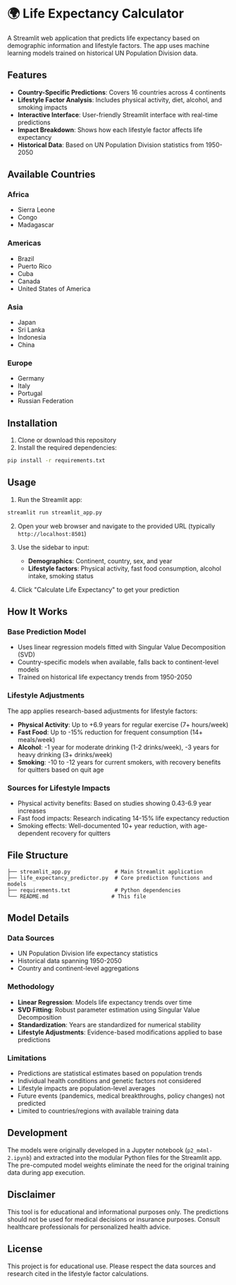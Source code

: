 # 🌍 Life Expectancy Calculator

A Streamlit web application that predicts life expectancy based on demographic information and lifestyle factors. The app uses machine learning models trained on historical UN Population Division data.

## Features

- **Country-Specific Predictions**: Covers 16 countries across 4 continents
- **Lifestyle Factor Analysis**: Includes physical activity, diet, alcohol, and smoking impacts
- **Interactive Interface**: User-friendly Streamlit interface with real-time predictions
- **Impact Breakdown**: Shows how each lifestyle factor affects life expectancy
- **Historical Data**: Based on UN Population Division statistics from 1950-2050

## Available Countries

### Africa
- Sierra Leone
- Congo
- Madagascar

### Americas
- Brazil
- Puerto Rico
- Cuba
- Canada
- United States of America

### Asia
- Japan
- Sri Lanka
- Indonesia
- China

### Europe
- Germany
- Italy
- Portugal
- Russian Federation

## Installation

1. Clone or download this repository
2. Install the required dependencies:

```bash
pip install -r requirements.txt
```

## Usage

1. Run the Streamlit app:

```bash
streamlit run streamlit_app.py
```

2. Open your web browser and navigate to the provided URL (typically `http://localhost:8501`)

3. Use the sidebar to input:
   - **Demographics**: Continent, country, sex, and year
   - **Lifestyle factors**: Physical activity, fast food consumption, alcohol intake, smoking status

4. Click "Calculate Life Expectancy" to get your prediction

## How It Works

### Base Prediction Model
- Uses linear regression models fitted with Singular Value Decomposition (SVD)
- Country-specific models when available, falls back to continent-level models
- Trained on historical life expectancy trends from 1950-2050

### Lifestyle Adjustments
The app applies research-based adjustments for lifestyle factors:

- **Physical Activity**: Up to +6.9 years for regular exercise (7+ hours/week)
- **Fast Food**: Up to -15% reduction for frequent consumption (14+ meals/week)
- **Alcohol**: -1 year for moderate drinking (1-2 drinks/week), -3 years for heavy drinking (3+ drinks/week)
- **Smoking**: -10 to -12 years for current smokers, with recovery benefits for quitters based on quit age

### Sources for Lifestyle Impacts
- Physical activity benefits: Based on studies showing 0.43-6.9 year increases
- Fast food impacts: Research indicating 14-15% life expectancy reduction
- Smoking effects: Well-documented 10+ year reduction, with age-dependent recovery for quitters

## File Structure

```
├── streamlit_app.py              # Main Streamlit application
├── life_expectancy_predictor.py  # Core prediction functions and models
├── requirements.txt              # Python dependencies
└── README.md                    # This file
```

## Model Details

### Data Sources
- UN Population Division life expectancy statistics
- Historical data spanning 1950-2050
- Country and continent-level aggregations

### Methodology
- **Linear Regression**: Models life expectancy trends over time
- **SVD Fitting**: Robust parameter estimation using Singular Value Decomposition  
- **Standardization**: Years are standardized for numerical stability
- **Lifestyle Adjustments**: Evidence-based modifications applied to base predictions

### Limitations
- Predictions are statistical estimates based on population trends
- Individual health conditions and genetic factors not considered
- Lifestyle impacts are population-level averages
- Future events (pandemics, medical breakthroughs, policy changes) not predicted
- Limited to countries/regions with available training data

## Development

The models were originally developed in a Jupyter notebook (`p2_m4ml-2.ipynb`) and extracted into the modular Python files for the Streamlit app. The pre-computed model weights eliminate the need for the original training data during app execution.

## Disclaimer

This tool is for educational and informational purposes only. The predictions should not be used for medical decisions or insurance purposes. Consult healthcare professionals for personalized health advice.

## License

This project is for educational use. Please respect the data sources and research cited in the lifestyle factor calculations.